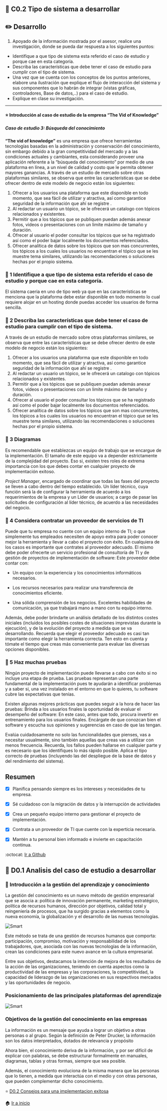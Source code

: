 ## :open_file_folder: C0.2 Tipo de sistema a desarrollar

## :pencil2:  Desarrollo

1. Apoyado de la información mostrada por el asesor, realice una investigación, donde se pueda dar respuesta a los siguientes puntos:

  - Identifique a que tipo de sistema esta referido el caso de estudio y porque cae en esta categoría.  
  - Describa las características que debe tener el caso de estudio para cumplir con el tipo de sistema.
  - Una vez que se cuenta con los conceptos de los puntos anteriores, elabore una ilustración que explique el flujo de interacción del sistema y sus componentes que lo habrán de integrar (vistas gráficas, controladores, Base de datos,..) para el caso de estudio.
  - Explique en clase su investigación.
___

#### :star: Introducción al caso de estudio de la empresa “The Vid of Knowledge”

##### Caso de estudio 3: Búsqueda del conocimiento

**“The vid of knowledge”** es una empresa que ofrece herramientas tecnologías basadas en la administración y conservación del conocimiento, sin embargo debido a la gran competitividad del mercado y a las condiciones actuales y cambiantes, esta considerando proveer una aplicación referente a la “búsqueda del conocimiento” por medio de una plataforma en línea, a un nivel de calidad y costo que le permita obtener mayores ganancias. 
A través de un estudio de mercado sobre otras plataformas similares,  se observa que entre las características que se debe ofrecer dentro de este modelo de negocio están los siguientes:
1. Ofrecer a los usuarios una plataforma que este disponible en todo momento, que sea fácil de utilizar y atractiva, así como garantice seguridad de la información que ahí se registre .
2. Al redactar un usuario un tópico, se le ofrecerá un catalogo con tópicos relacionados y existentes. 
3. Permitir que a los tópicos que se publiquen puedan además anexar fotos, videos o presentaciones con un limite máximo de tamaño y duración.
4. Ofrecer al usuario el poder consultar los tópicos que se ha registrado así como el poder bajar localmente los documentos referenciados.
5. Ofrecer analítica de datos sobre los tópicos que son mas concurrentes, los tópicos a los cuales los usuarios no encuentran el tópico que se les muestre tema similares, utilizando las recomendaciones o soluciones hechas por el propio sistema.

### :book: 1 Identifique a que tipo de sistema esta referido el caso de estudio y porque cae en esta categoría.  
El sistema caeria en uno de tipo web ya que en las caracteristicas se menciona que la plataforma debe estar disponible en todo momento lo cual requiere alojar en un hosting donde puedas acceder los usuarios de forma sencilla.

### :book: 2 Describa las características que debe tener el caso de estudio para cumplir con el tipo de sistema.
A través de un estudio de mercado sobre otras plataformas similares,  se observa que entre las características que se debe ofrecer dentro de este modelo de negocio están los siguientes:

1. Ofrecer a los usuarios una plataforma que este disponible en todo momento, que sea fácil de utilizar y atractiva, así como garantice seguridad de la información que ahí se registre .
2. Al redactar un usuario un tópico, se le ofrecerá un catalogo con tópicos relacionados y existentes. 
3. Permitir que a los tópicos que se publiquen puedan además anexar fotos, videos o presentaciones con un limite máximo de tamaño y duración.
4. Ofrecer al usuario el poder consultar los tópicos que se ha registrado así como el poder bajar localmente los documentos referenciados.
5. Ofrecer analítica de datos sobre los tópicos que son mas concurrentes, los tópicos a los cuales los usuarios no encuentran el tópico que se les muestre tema similares, utilizando las recomendaciones o soluciones hechas por el propio sistema.

### :book: 3 Diagramas

Es recomendable que establezcas un equipo de trabajo que se encargue de la implementación. El tamaño de este equipo va a depender estrictamente de la complejidad del proyecto. Eso si, existen tres roles de extrema importancia con los que debes contar en cualquier proyecto de implementación exitoso. 

*Project Manager*, encargado de coordinar que todas las fases del proyecto se lleven a cabo dentro del tiempo establecido. Un líder técnico, cuya función será la de configurar la herramienta de acuerdo a los requerimientos de la empresa y un Líder de usuarios; a cargo de pasar las solicitudes de configuración al líder técnico, de acuerdo a las necesidades del negocio.

### :book: 4 Considera contratar  un proveedor de servicios de TI

Puede que tu empresa no cuente con un equipo interno de TI; o que simplemente tus empleados necesiten de apoyo extra para poder conocer mejor la herramienta y llevar a cabo el proyecto con éxito. En cualquiera de los casos es importante que contrates al proveedor adecuado. 
El mismo debe poder ofrecerte un servicio profesional de consultoría de TI y de gestión de proyectos de implementación de software: Este proveedor debe contar con: 

+ Un equipo con la experiencia y los conocimientos informáticos necesarios.
  
+ Los recursos necesarios para realizar una transferencia de conocimientos eficiente. 
  
+ Una sólida comprensión de los negocios.
Excelentes habilidades de comunicación, ya que trabajará mano a mano con tu equipo interno. 

Además, debe poder brindarte un análisis detallado de los distintos costes iniciales (incluidos los posibles costes de situaciones imprevistas durante la ejecución), y de la evolución del proyecto a medida que se va desarrollando. 
Recuerda que elegir el proveedor adecuado es casi tan importante como elegir la herramienta correcta. Ten esto en cuenta y tómate el tiempo que creas más conveniente para evaluar las diversas opciones disponibles.

### :book: 5 Haz muchas pruebas

Ningún proyecto de implementación puede llevarse a cabo con éxito si no incluye una etapa de prueba. Las pruebas representan una parte fundamental de la implementación pues te ayudarán a identificar problemas y a saber si, una vez instalado en el entorno en que lo quieres, tu software cubre las expectativas que tenías.

Existen algunas mejores prácticas que puedes seguir a la hora de hacer las pruebas:
Brinda a los usuarios finales la oportunidad de evaluar el desempeño del software: En este caso, antes que todo, procura invertir en entrenamiento para los usuarios finales. Encárgate de que conozcan bien el software y escucha sus opiniones y sugerencias en caso de que las tengan.

Evalúa cuidadosamente no solo las funcionalidades que pienses, vas a necesitar usualmente, sino también aquellas que creas  vas a utilizar con menos frecuencia. Recuerda, los fallos pueden hallarse en cualquier parte y es necesario que los identifiques lo más rápido posible.
Aplica el tipo correcto de pruebas (incluyendo las del despliegue de la base de datos y del rendimiento del sistema).

## Resumen

- [x] Planifica pensando siempre es los intereses y necesidades de tu empresa. 
- [x] Sé cuidadoso con la migración de datos y la interrupción de actividades 
- [x] Crea un pequeño equipo interno para gestionar el proyecto de implementación.
- [x] Contrata a un proveedor de TI que cuente con la experticia necesaria. 
- [x] Mantén a tu personal bien informado e invierte en capacitación continua. 


:octocat: [Ir a Github](https://github.com/yessi-github/AnalisisAvanzado-2021.git)



















## :open_file_folder: D0.1 Analisis del caso de estudio a desarrollar

### :blue_book: Introducción a la gestión del aprendizaje y conocimiento


La gestión del conocimiento es un nuevo método de gestión empresarial que se asocia a: política de innovación permanente, marketing estratégico, política de recursos humanos, dirección por objetivos, calidad total y reingeniería de procesos, que ha surgido gracias a elementos como la nueva economía, la globalización y el desarrollo de las nuevas tecnologías.


![Smart](https://www.blackboard.com/sites/default/files/styles/650w/public/2019-09/Learn-Courses-1200px_0.png?itok=nILULSBV)

Este método se trata de una gestión de recursos humanos que comporta: participación, compromiso, motivación y responsabilidad de los trabajadores, que, asociada con las nuevas tecnologías de la información, crean las condiciones para este nuevo avance en la cultura empresarial.

Entre sus objetivos, destacamos la intención de mejora de los resultados de la acción de las organizaciones, teniendo en cuenta aspectos como la productividad de las empresas y las corporaciones, la competitividad, la capacidad de liderazgo de las organizaciones en sus respectivos mercados y las oportunidades de negocio.

### Posicionamiento de las principales plataformas del aprendizaje

![Smart](https://static.wixstatic.com/media/e441d1_4681d8d5f091482690e4d4ef21c0d3ff~mv2.png/v1/fill/w_690,h_762,al_c,q_90,usm_0.66_1.00_0.01/SoftwareReviews%20November%202020%20Data%20Quadr.webp)


### Objetivos de la gestión del conocimiento en las empresas

La información es un mensaje que ayuda a lograr un objetivo a otras personas o al grupo. Según la definición de Peter Drucker, la información son los datos interpretados, dotados de relevancia y propósito

Ahora bien, el conocimiento deriva de la información, y por ser difícil de explicar con palabras, se debe estructurar formalmente en manuales, diagramas, tablas y otras formas, siempre que sea posible.

Además, el conocimiento evoluciona de la misma manera que las personas que lo tienen, a medida que interactúa con el medio y con otras personas, que pueden complementar dicho conocimiento.



:star: [D0.2 Consejos para una implementacion exitosa](D0.1.1_Consejos_Proyecto_implementacion_exitosa.md)

:house: [Ir a inicio](/readme.md)